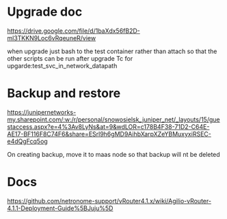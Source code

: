 # Upgrade doc

https://drive.google.com/file/d/1baXdx56fB2D-ml3TKKN9Loc6vRqeuneR/view

when upgrade just bash to the test container rather than attach so that the other scripts can be run after upgrade
Tc for upgarde:test_svc_in_network_datapath

# Backup and restore

https://junipernetworks-my.sharepoint.com/:w:/r/personal/snowosielsk_juniper_net/_layouts/15/guestaccess.aspx?e=4%3Av8LyNs&at=9&wdLOR=c178B4F38-71D2-C64E-AE17-BF116F8C74F6&share=ESrl9h6gMD9AihbXarpXZeYBMuxyxiRSEC-e4dQgFcq5og

On creating backup, move it to maas node so that backup will nt be deleted

# Docs

https://github.com/netronome-support/vRouter4.1.x/wiki/Agilio-vRouter-4.1.1-Deployment-Guide%5BJuju%5D

